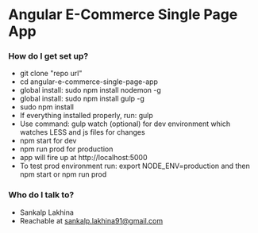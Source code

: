 # Angular E-Commerce Single Page App #

### How do I get set up? ###

* git clone "repo url"
* cd angular-e-commerce-single-page-app
* global install: sudo npm install nodemon -g
* global install: sudo npm install gulp -g
* sudo npm install
* If everything installed properly, run: gulp
* Use command: gulp watch (optional) for dev environment which watches LESS and js files for changes
* npm start for dev
* npm run prod for production
* app will fire up at http://localhost:5000
* To test prod environment run: export NODE_ENV=production and then npm start or npm run prod

### Who do I talk to? ###

* Sankalp Lakhina
* Reachable at sankalp.lakhina91@gmail.com
